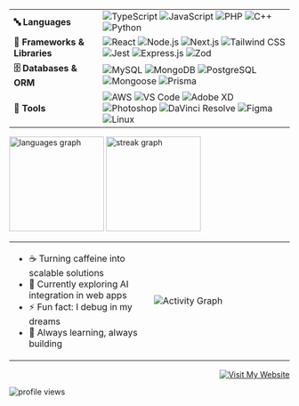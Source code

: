 <table>
  <tr>
    <td><b>🔤 Languages</b></td>
    <td>
      <img src="https://img.shields.io/badge/-TypeScript-3178C6?logo=typescript&logoColor=white&style=for-the-badge" alt="TypeScript" />
      <img src="https://img.shields.io/badge/-JavaScript-F7DF1E?logo=javascript&logoColor=black&style=for-the-badge" alt="JavaScript" />
      <img src="https://img.shields.io/badge/-PHP-777BB4?logo=php&logoColor=white&style=for-the-badge" alt="PHP" />
      <img src="https://img.shields.io/badge/-C++-00599C?logo=cplusplus&logoColor=white&style=for-the-badge" alt="C++" />
      <img src="https://img.shields.io/badge/-Python-3776AB?logo=python&logoColor=white&style=for-the-badge" alt="Python" />
    </td>
  </tr>
  <tr>
    <td><b>🧰 Frameworks & Libraries</b></td>
    <td>
      <img src="https://img.shields.io/badge/-React-61DAFB?logo=react&logoColor=black&style=for-the-badge" alt="React" />
      <img src="https://img.shields.io/badge/-Node.js-339933?logo=node.js&logoColor=white&style=for-the-badge" alt="Node.js" />
      <img src="https://img.shields.io/badge/-Next.js-000000?logo=next.js&logoColor=white&style=for-the-badge" alt="Next.js" />
      <img src="https://img.shields.io/badge/-TailwindCSS-06B6D4?logo=tailwindcss&logoColor=white&style=for-the-badge" alt="Tailwind CSS" />
      <img src="https://img.shields.io/badge/-Jest-C21325?logo=jest&logoColor=white&style=for-the-badge" alt="Jest" />
      <img src="https://img.shields.io/badge/-Express.js-000000?logo=express&logoColor=white&style=for-the-badge" alt="Express.js" />
      <img src="https://img.shields.io/badge/-Zod-3178C6?logoColor=white&style=for-the-badge" alt="Zod" />
    </td>
  </tr>
  <tr>
    <td><b>🗄️ Databases & ORM</b></td>
    <td>
      <img src="https://img.shields.io/badge/-MySQL-4479A1?logo=mysql&logoColor=white&style=for-the-badge" alt="MySQL" />
      <img src="https://img.shields.io/badge/-MongoDB-47A248?logo=mongodb&logoColor=white&style=for-the-badge" alt="MongoDB" />
      <img src="https://img.shields.io/badge/-PostgreSQL-4169E1?logo=postgresql&logoColor=white&style=for-the-badge" alt="PostgreSQL" />
      <img src="https://img.shields.io/badge/-Mongoose-880E4F?logo=mongoose&logoColor=white&style=for-the-badge" alt="Mongoose" />
      <img src="https://img.shields.io/badge/-Prisma-2D3748?logo=prisma&logoColor=white&style=for-the-badge" alt="Prisma" />
    </td>
  </tr>
  <tr>
    <td><b>🔧 Tools</b></td>
    <td>
      <img src="https://img.shields.io/badge/-AWS-232F3E?logo=amazonaws&logoColor=white&style=for-the-badge" alt="AWS" />
      <img src="https://img.shields.io/badge/-VSCode-007ACC?logo=visualstudiocode&logoColor=white&style=for-the-badge" alt="VS Code" />
      <img src="https://img.shields.io/badge/-AdobeXD-FF61F6?logo=adobexd&logoColor=white&style=for-the-badge" alt="Adobe XD" />
      <img src="https://img.shields.io/badge/-Photoshop-31A8FF?logo=adobephotoshop&logoColor=white&style=for-the-badge" alt="Photoshop" />
      <img src="https://img.shields.io/badge/-DaVinciResolve-F2A900?logo=blackmagicdesign&logoColor=black&style=for-the-badge" alt="DaVinci Resolve" />
      <img src="https://img.shields.io/badge/-Figma-F24E1E?logo=figma&logoColor=white&style=for-the-badge" alt="Figma" />
      <img src="https://img.shields.io/badge/-Linux-FCC624?logo=linux&logoColor=black&style=for-the-badge" alt="Linux" />
    </td>
  </tr>
</table>

<div align="left">
  <img src="https://github-readme-stats.vercel.app/api/top-langs?username=flawlessnitin&locale=en&hide_title=true&layout=compact&card_width=320&langs_count=6&theme=radical&hide_border=true&bg_color=0D1117" height="170" alt="languages graph" />
  <img src="https://github-readme-streak-stats.herokuapp.com/?user=flawlessnitin&theme=radical&hide_border=true&background=0D1117" height="170" alt="streak graph" />
</div>
<div align="left">
  <table>
    <tr>
      <td width="50%">
        <ul>
          <li>☕ Turning caffeine into scalable solutions</li>
          <li>🌱 Currently exploring AI integration in web apps</li>
          <li>⚡ Fun fact: I debug in my dreams</li>
          <li>🚀 Always learning, always building</li>
        </ul>
      </td>
      <td width="50%">
        <img src="https://github-readme-activity-graph.vercel.app/graph?username=flawlessnitin&bg_color=0D1117&color=5BCDEC&line=5BCDEC&point=FFFFFF&hide_border=true" alt="Activity Graph" />
      </td>
    </tr>
  </table>
</div>

<div align="right">
  <a href="https://www.flawlessnitin.live" target="_blank">
    <img src="https://img.shields.io/badge/Let's_Connect-Visit_My_Website-blue?style=for-the-badge&logo=web&logoColor=white" alt="Visit My Website" />
  </a>
</div>

<p align="left">
  <img src="https://komarev.com/ghpvc/?username=flawlessnitin&label=Profile%20views&color=0e75b6&style=flat" alt="profile views" />
</p>
